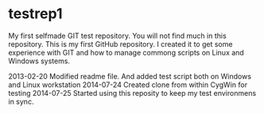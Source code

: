 testrep1
========

My first selfmade GIT test repository.
You will not find much in this repository. This is my first GitHub repository.
I created it to get some experience with GIT and how to manage commong scripts on Linux and Windows systems.

2013-02-20 Modified readme file. And added test script both on Windows and Linux workstation
2014-07-24 Created clone from within CygWin for testing
2014-07-25 Started using this reposity to keep my test environmens in sync.
